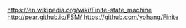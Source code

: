 
https://en.wikipedia.org/wiki/Finite-state_machine
http://pear.github.io/FSM/
https://github.com/yohang/Finite